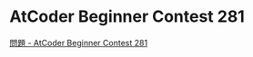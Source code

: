 AtCoder Beginner Contest 281
===

[問題 - AtCoder Beginner Contest 281](https://atcoder.jp/contests/abc281/tasks)

